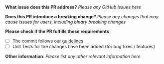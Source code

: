 **What issue does this PR address?**
*Please any GitHub issues here*

**Does this PR introduce a breaking change?**
*Please any changes that may cause issues for users, including binary breaking changes*

**Please check if the PR fulfills these requirements**
- [ ] The commit follows our [guidelines](https://github.com/serilog/serilog/CONTRIBUTING.md)
- [ ] Unit Tests for the changes have been added (for bug fixes / features)

**Other information**:
*Please list any other relevant information here*